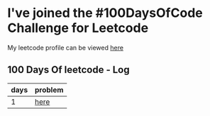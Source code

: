 
# I've joined the #100DaysOfCode Challenge for Leetcode

My leetcode profile can be viewed [here](https://leetcode.com/rohitrana2429/) 


## 100 Days Of leetcode - Log

| days            | problem                                                              |
| ----------------- | ------------------------------------------------------------------ |
| 1             | [here](https://leetcode.com/problems/top-k-frequent-elements/submissions/979479842/) |


